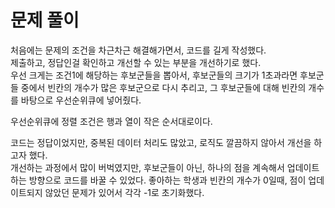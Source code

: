 # 문제 풀이
처음에는 문제의 조건을 차근차근 해결해가면서, 코드를 길게 작성했다.   
제출하고, 정답인걸 확인하고 개선할 수 있는 부분을 개선하기로 했다.   
우선 크게는 조건1에 해당하는 후보군들을 뽑아서, 후보군들의 크기가 1초과라면 후보군들 중에서 빈칸의 개수가 많은 후보군으로 다시 추리고, 그 후보군들에 대해 빈칸의 개수를 바탕으로 우선순위큐에 넣어줬다.

우선순위큐에 정렬 조건은 행과 열이 작은 순서대로이다.

코드는 정답이었지만, 중복된 데이터 처리도 많았고, 로직도 깔끔하지 않아서 개선을 하고자 했다.   
개선하는 과정에서 많이 버벅였지만, 후보군들이 아닌, 하나의 점을 계속해서 업데이트하는 방향으로 코드를 바꿀 수 있었다.
좋아하는 학생과 빈칸의 개수가 0일때, 점이 업데이트되지 않았던 문제가 있어서 각각 -1로 초기화했다.